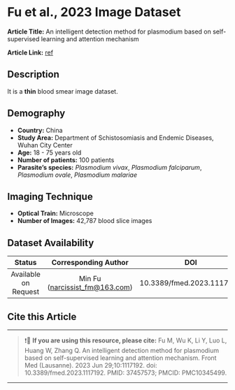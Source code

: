 # **Fu et al., 2023 Image Dataset**  
**Article Title:** An intelligent detection method for plasmodium based on self-supervised learning and attention mechanism

**Article Link:** [ref](https://pubmed.ncbi.nlm.nih.gov/37457573/)


## **Description**
It is a **thin** blood smear image dataset.


## **Demography**
+ **Country:** China
+ **Study Area:** Department of Schistosomiasis and Endemic Diseases, Wuhan City Center
+ **Age:** 18 - 75 years old
+ **Number of patients:** 100 patients
+ **Parasite’s species:** _Plasmodium vivax_, _Plasmodium falciparum_, _Plasmodium ovale_, _Plasmodium malariae_


## **Imaging Technique**
+ **Optical Train:** Microscope
+ **Number of Images:** 42,787 blood slice images 
  

## **Dataset Availability**
|**Status**|**Corresponding Author**|**DOI**|
|:---:|:---:|:---:|
|Available on Request|Min Fu (narcissist_fm@163.com)|10.3389/fmed.2023.1117192|


## **Cite this Article**
---
>
> ❗🛑 **If you are using this resource, please cite:** Fu M, Wu K, Li Y, Luo L, Huang W, Zhang Q. An intelligent detection method for plasmodium based on self-supervised learning and attention mechanism. Front Med (Lausanne). 2023 Jun 29;10:1117192. doi: 10.3389/fmed.2023.1117192. PMID: 37457573; PMCID: PMC10345499.
>
---
